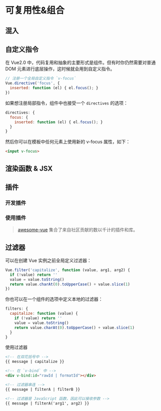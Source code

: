 # 可复用性&amp;组合

## 混入




## 自定义指令

在 Vue2.0 中，代码复用和抽象的主要形式是组件。但有时你仍然需要对普通 DOM 元素进行底层操作，这时候就会用到自定义指令。

```js
// 注册一个全局自定义指令 `v-focus`
Vue.directive('focus', {
  inserted: function (el) { el.focus(); }
})
```

如果想注册局部指令，组件中也接受一个 `directives` 的选项：

```js
directives: {
  focus: {
    inserted: function (el) { el.focus(); }
  }
}
```

然后你可以在模板中任何元素上使用新的 v-focus 属性，如下：

```html
<input v-focus>
```


## 渲染函数 &amp; JSX


## 插件

### 开发插件

### 使用插件

> [awesome-vue](https://github.com/vuejs/awesome-vue#components--libraries) 集合了来自社区贡献的数以千计的插件和库。


## 过滤器

可以在创建 Vue 实例之前全局定义过滤器：

```js
Vue.filter('capitalize', function (value, arg1, arg2) {
  if (!value) return ''
  value = value.toString()
  return value.charAt(0).toUpperCase() + value.slice(1)
})
```

你也可以在一个组件的选项中定义本地的过滤器：

```js
filters: {
  capitalize: function (value) {
    if (!value) return ''
    value = value.toString()
    return value.charAt(0).toUpperCase() + value.slice(1)
  }
}
```

使用过滤器

```html
<!-- 在双花括号中 -->
{{ message | capitalize }}

<!-- 在 `v-bind` 中 -->
<div v-bind:id="rawId | formatId"></div>

<!-- 过滤器串连 -->
{{ message | filterA | filterB }}

<!-- 过滤器是 JavaScript 函数，因此可以接收参数 -->
{{ message | filterA('arg1', arg2) }}
```

